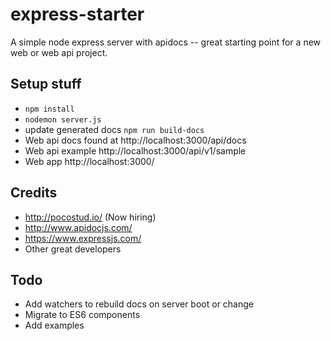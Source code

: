 # express-starter

A simple node express server with apidocs -- great starting point for a new web or web api project.


## Setup stuff
- `npm install`
- `nodemon server.js`
- update generated docs `npm run build-docs`
- Web api docs found at http://localhost:3000/api/docs
- Web api example http://localhost:3000/api/v1/sample
- Web app http://localhost:3000/


## Credits
- http://pocostud.io/ (Now hiring)
- http://www.apidocjs.com/
- https://www.expressjs.com/
- Other great developers


## Todo
- Add watchers to rebuild docs on server boot or change
- Migrate to ES6 components
- Add examples
